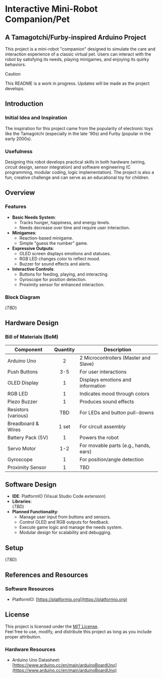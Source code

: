 # **Interactive Mini-Robot Companion/Pet**
## A Tamagotchi/Furby-inspired Arduino Project  

This project is a mini-robot "companion" designed to simulate the care and interaction experience of a classic virtual pet. Users can interact with the robot by satisfying its needs, playing minigames, and enjoying its quirky behaviors.

> [!CAUTION]
> This README is a work in progress. Updates will be made as the project develops.

## **Introduction**

### **Initial Idea and Inspiration**  
The inspiration for this project came from the popularity of electronic toys like the Tamagotchi (especially in the late '90s) and Furby (popular in the early 2000s).  

### **Usefulness**  
Designing this robot develops practical skills in both hardware (wiring, circuit design, sensor integration) and software engineering (C programming, modular coding, logic implementation). The project is also a fun, creative challenge and can serve as an educational toy for children.

## **Overview**

### **Features**
- **Basic Needs System**:
  - Tracks hunger, happiness, and energy levels.
  - Needs decrease over time and require user interaction.  
- **Minigames**:
  - Reaction-based minigame.
  - Simple "guess the number" game.  
- **Expressive Outputs**:
  - OLED screen displays emotions and statuses.
  - RGB LED changes color to reflect mood.
  - Buzzer for sound effects and alerts.  
- **Interactive Controls**:
  - Buttons for feeding, playing, and interacting.
  - Gyroscope for position detection.
  - Proximity sensor for enhanced interaction.

### **Block Diagram**  
(*TBD*)  

## **Hardware Design**

### **Bill of Materials (BoM)**  
| Component           | Quantity | Description                               |
|---------------------|:--------:|-------------------------------------------|
| Arduino Uno         |    2     | 2 Microcontrollers (Master and Slave)     |
| Push Buttons        |   3-5    | For user interactions                     |
| OLED Display        |    1     | Displays emotions and information         |
| RGB LED             |    1     | Indicates mood through colors             |
| Piezo Buzzer        |    1     | Produces sound effects                    |
| Resistors (various) |    TBD   | For LEDs and button pull-downs            |
| Breadboard & Wires  |    1 set | For circuit assembly                      |
| Battery Pack (5V)   |    1     | Powers the robot                          |
| Servo Motor         |   1-2    | For movable parts (e.g., hands, ears)     |
| Gyroscope           |    1     | For position/angle detection              |
| Proximity Sensor    |    1     | TBD                                       |

## **Software Design**  
- **IDE**: PlatformIO (Visual Studio Code extension)  
- **Libraries**:  
  (*TBD*)  
- **Planned Functionality**:  
  - Manage user input from buttons and sensors.
  - Control OLED and RGB outputs for feedback.
  - Execute game logic and manage the needs system.  
  - Modular design for scalability and debugging.

## **Setup**  
(*TBD*)

## **References and Resources**  
### **Software Resources**  
- PlatformIO: [https://platformio.org](https://platformio.org)

## License
This project is licensed under the [MIT License](LICENSE).  
Feel free to use, modify, and distribute this project as long as you include proper attribution.


### **Hardware Resources**  
- Arduino Uno Datasheet: [https://www.arduino.cc/en/main/arduinoBoardUno](https://www.arduino.cc/en/main/arduinoBoardUno)  


